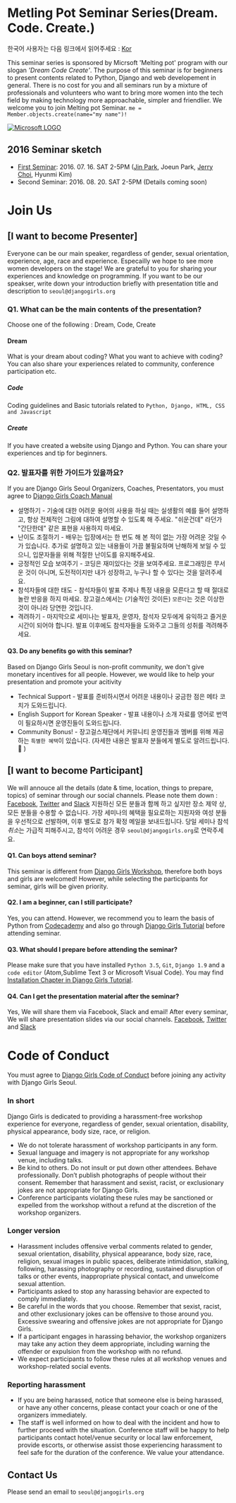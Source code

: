 # Metling Pot Seminar Series(Dream. Code. Create.)
한국어 사용자는 다음 링크에서 읽어주세요 : [Kor](https://github.com/DjangoGirlsSeoul/seminar/blob/master/README.md)

This seminar series is sponsored by Micrsoft 'Melting pot' program with our slogan *'Dream Code Create'*. The purpose of this seminar is for beginners to present contents related to Python, Django and web developement in general. There is no cost for you and all seminars run by a mixture of professionals and volunteers who want to bring more women into the tech field by making technology more approachable, simpler and friendlier. We welcome you to join Melting pot Seminar. `me = Member.objects.create(name="my name")!`

[![Microsoft LOGO](http://4.bp.blogspot.com/-fbqmrO-y-6o/UDZv0b2tn6I/AAAAAAAAL5g/sI1SPQFjDdw/s1600/Microsoft+logo+2012.png)](https://www.microsoft.com/ko-kr/events/2014/meltingpot/)

## 2016 Seminar sketch
- [First Seminar](https://github.com/DjangoGirlsSeoul/seminar/tree/master/2016-07): 2016. 07. 16. SAT 2-5PM ([Jin Park](https://www.jinpark.net/), Joeun Park, [Jerry Choi](http://jellyms.kr/), Hyunmi Kim) 
- Second Seminar: 2016. 08. 20. SAT 2-5PM (Details coming soon)

# Join Us

## [I want to become Presenter] 
Everyone can be our main speaker, regardless of gender, sexual orientation, experience, age, race and experience. Especailly we hope to see more women developers on the stage! We are grateful to you for sharing your experiences and knowledge on programming. If you want to be our speakser, write down your introduction briefly with presentation title and description to `seoul@djangogirls.org`

### Q1. What can be the main contents of the presentation? 
Choose one of the following : Dream, Code, Create

#### Dream 
What is your dream about coding? What you want to achieve with coding? You can also share your experiences related to community, conference participation etc.

##### Code
Coding guidelines and Basic tutorials related to `Python, Django, HTML, CSS and Javascript`

##### Create
If you have created a website using Django and Python. You can share your experiences and tip for beginners.

### Q2. 발표자를 위한 가이드가 있을까요?
If you are Django Girls Seoul Organizers, Coaches, Presentators, you must agree to [Django Girls Coach Manual](http://coach.djangogirls.org/)
* 설명하기 - 기술에 대한 어려운 용어의 사용을 하실 때는 실생활의 예를 들어 설명하고, 항상 전체적인 그림에 대하여 설명할 수 있도록 해 주세요. "쉬운건데" 라던가 "간단한데" 같은 표현을 사용하지 마세요.
* 난이도 조절하기 - 배우는 입장에서는 한 번도 해 본 적이 없는 가장 어려운 것일 수가 있습니다. 추가로 설명하고 있는 내용들이 가끔 불필요하며 난해하게 보일 수 있으니, 입문자들을 위해 적절한 난이도를 유지해주세요.
* 긍정적인 모습 보여주기 - 코딩은 재미있다는 것을 보여주세요. 프로그래밍은 무서운 것이 아니며, 도전적이지만 내가 성장하고, 누구나 할 수 있다는 것을 알려주세요.
* 참석자들에 대한 태도 - 참석자들이 발표 주제나 특정 내용을 모른다고 할 때 절대로 놀란 반응을 하지 마세요. 장고걸스에서는 (기술적인 것이든) `모른다`는 것은 이상한 것이 아니라 당연한 것입니다.
* 격려하기 - 마지막으로 세미나는 발표자, 운영자, 참석자 모두에게 유익하고 즐거운 시간이 되어야 합니다. 발표 이후에도 참석자들을 도와주고 그들의 성취를 격려해주세요.

#### Q3. Do any benefits go with this seminar?
Based on Django Girls Seoul is non-profit community, we don't give monetary incentives for all people. However, we would like to help your presentation and promote your acitivity 
* Technical Support - 발표를 준비하시면서 어려운 내용이나 궁금한 점은 메타 코치가 도와드립니다.
* English Support for Korean Speaker - 발표 내용이나 소개 자료를 영어로 번역이 필요하시면 운영진들이 도와드립니다.
* Community Bonus! - 장고걸스재단에서 커뮤니티 운영진들과 멤버를 위해 제공하는 `특별한 혜택`이 있습니다. (자세한 내용은 발표자 분들에게 별도로 알려드립니다. :heartbeat: )

## [I want to become Participant] 
We will annouce all the details (date & time, location, things to prepare, topics) of seminar through our social channels. Please note them down : [Facebook](https://www.facebook.com/djangogirlsseoul/), [Twitter](https://twitter.com/djangogirlseoul) and [Slack](https://djangogirlsseoul.slack.com)
지원하신 모든 분들과 함께 하고 싶지만 장소 제약 상, 모든 분들을 수용할 수 없습니다. 가장 세미나의 혜택을 필요로하는 지원자와 여성 분들을 우선적으로 선발하며, 이후 별도로 참가 확정 메일을 보내드립니다. 당일 세미나 참석 *취소*는 가급적 피해주시고, 참석이 어려운 경우 `seoul@djangogirls.org`로 연락주세요.

####  Q1. Can boys attend seminar?
This seminar is different from [Django Girls Workshop](https://djangogirls.org/), therefore both boys and girls are welcomed! However, while selecting the participants for seminar, girls will be given priority.

#### Q2. I am a beginner, can I still participate? 
Yes, you can attend. However, we recommend you to learn the basis of Python from [Codecademy](https://www.codecademy.com) and also go through [Django Girls Tutorial](http://tutorial.djangogirls.org/) before attending seminar.

#### Q3. What should I prepare before attending the seminar?
Please make sure that you have installed `Python 3.5`, `Git`, `Django 1.9` and a `code editor` (Atom,Sublime Text 3 or Microsoft Visual Code). You may find [Installation Chapter in Django Girls Tutorial](http://tutorial.djangogirls.org/ko/installation/).

#### Q4. Can I get the presentation material after the seminar?
Yes, We will share them via Facebook, Slack and email! 
After every seminar, We will share presentation slides via our social channels. [Facebook](https://www.facebook.com/djangogirlsseoul/), [Twitter](https://twitter.com/djangogirlseoul) and [Slack](https://djangogirlsseoul.slack.com)

# Code of Conduct
You must agree to [Django Girls Code of Conduct](https://djangogirls.org/pages/coc/) before joining any activity with Django Girls Seoul.

### In short
Django Girls is dedicated to providing a harassment-free workshop experience for everyone, regardless of gender, sexual orientation, disability, physical appearance, body size, race, or religion.
- We do not tolerate harassment of workshop participants in any form.
- Sexual language and imagery is not appropriate for any workshop venue, including talks.
- Be kind to others. Do not insult or put down other attendees. Behave professionally. Don’t publish photographs of people without their consent. Remember that harassment and sexist, racist, or exclusionary jokes are not appropriate for Django Girls.
- Conference participants violating these rules may be sanctioned or expelled from the workshop without a refund at the discretion of the workshop organizers.

### Longer version
- Harassment includes offensive verbal comments related to gender, sexual orientation, disability, physical appearance, body size, race, religion, sexual images in public spaces, deliberate intimidation, stalking, following, harassing photography or recording, sustained disruption of talks or other events, inappropriate physical contact, and unwelcome sexual attention.
- Participants asked to stop any harassing behavior are expected to comply immediately.
- Be careful in the words that you choose. Remember that sexist, racist, and other exclusionary jokes can be offensive to those around you. Excessive swearing and offensive jokes are not appropriate for Django Girls.
- If a participant engages in harassing behavior, the workshop organizers may take any action they deem appropriate, including warning the offender or expulsion from the workshop with no refund.
- We expect participants to follow these rules at all workshop venues and workshop-related social events.

### Reporting harassment
- If you are being harassed, notice that someone else is being harassed, or have any other concerns, please contact your coach or one of the organizers immediately.
- The staff is well informed on how to deal with the incident and how to further proceed with the situation. Conference staff will be happy to help participants contact hotel/venue security or local law enforcement, provide escorts, or otherwise assist those experiencing harassment to feel safe for the duration of the conference. We value your attendance.

## Contact Us
Please send an email to `seoul@djangogirls.org`
